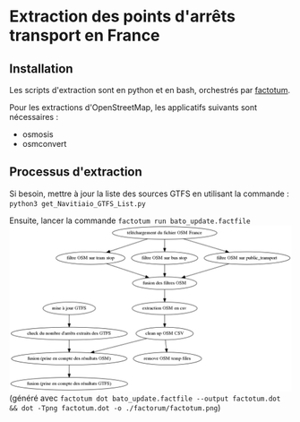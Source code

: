 # Extraction des points d'arrêts transport en France

## Installation
Les scripts d'extraction sont en python et en bash, orchestrés par [factotum](https://github.com/snowplow/factotum).

Pour les extractions d'OpenStreetMap, les applicatifs suivants sont nécessaires :
* osmosis
* osmconvert

## Processus d'extraction
Si besoin, mettre à jour la liste des sources GTFS en utilisant la commande :
`python3 get_Navitiaio_GTFS_List.py`

Ensuite, lancer la commande `factotum run bato_update.factfile`
![processus d'extraction des données](doc/factotum.png)
(généré avec `factotum dot bato_update.factfile --output factotum.dot && dot -Tpng factotum.dot -o ./factorum/factotum.png`)
